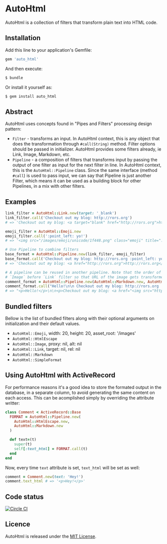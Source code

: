 # AutoHtml

AutoHtml is a collection of filters that transform plain text into HTML code.

## Installation

Add this line to your application's Gemfile:

```ruby
gem 'auto_html'
```

And then execute:

```sh
$ bundle
```

Or install it yourself as:

```sh
$ gem install auto_html
```

## Abstract

AutoHtml uses concepts found in "Pipes and Filters" processing design pattern:

* `Filter` - transforms an input. In AutoHtml context, this is any object that does the transformation through `#call(String)` method. Filter options should be passed in initializer. AutoHtml provides some filters already, ie Link, Image, Markdown, etc.
* `Pipeline` - a composition of filters that transforms input by passing the output of one filter as input for the next filter in line. In AutoHtml context, this is the `AutoHtml::Pipeline` class. Since the same interface (method `#call`) is used to pass input, we can say that Pipeline is just another Filter, which means it can be used as a building block for other Pipelines, in a mix with other filters.

## Examples

```ruby
link_filter = AutoHtml::Link.new(target: '_blank')
link_filter.call('Checkout out my blog: http://rors.org')
# => 'Checkout out my blog: <a target="blank" href="http://rors.org">http://rors.org</a>'

emoji_filter = AutoHtml::Emoji.new
emoji_filter.call(':point_left: yo!')
# => '<img src="/images/emoji/unicode/1f448.png" class="emoji" title=":point_left:" alt=":point_left:" height="20" witdh="20" align="absmiddle" /> yo!'

# Use Pipeline to combine filters
base_format = AutoHtml::Pipeline.new(link_filter, emoji_filter)
base_format.call('Checkout out my blog: http://rors.org :point_left: yo!')
# => 'Checkout out my blog: <a href="http://rors.org">http://rors.org</a> <img src="/images/emoji/unicode/1f448.png" class="emoji" title=":point_left:" alt=":point_left:" height="20" witdh="20" align="absmiddle" /> yo!'

# A pipeline can be reused in another pipeline. Note that the order of filters is important - ie you want
# `Image` before `Link` filter so that URL of the image gets transformed to `img` tag and not `a` tag.
comment_format = AutoHtml::Pipeline.new(AutoHtml::Markdown.new, AutoHtml::Image.new, base_format)
comment_format.call("Hello!\n\n Checkout out my blog: http://rors.org :point_left: yo! \n\n http://gifs.joelglovier.com/boom/booyah.gif")
# => "<p>Hello!</p>\n\n<p>Checkout out my blog: <a href="<img src="http://rors.org" target="_blank">http://rors.org</a> <img src="/images/emoji/unicode/1f448.png" />" class="emoji" title=":point_left:" alt=":point_left:" height="20" witdh="20" align="absmiddle" /> yo! </p>\n\n<p><a href="<img src="http://gifs.joelglovier.com/boom/booyah.gif" />" target="_blank"><img src="http://gifs.joelglovier.com/boom/booyah.gif" /></a></p>\n"
```

## Bundled filters

Bellow is the list of bundled filters along with their optional arguments on initialization and their default values.

* `AutoHtml::Emoji`, width: 20, height: 20, asset_root: '/images'
* `AutoHtml::HtmlEscape`
* `AutoHtml::Image`, proxy: nil, alt: nil
* `AutoHtml::Link`, target: nil, rel: nil
* `AutoHtml::Markdown`
* `AutoHtml::SimpleFormat`

## Using AutoHtml with ActiveRecord

For performance reasons it's a good idea to store the formated output in the database, in a separate column, to avoid generating the same content on each access.
This can be acomplished simply by overriding the attribute writter:

```ruby
class Comment < ActiveRecord::Base
  FORMAT = AutoHtml::Pipeline.new(
    AutoHtml::HtmlEscape.new,
    AutoHtml::Markdown.new
  )

  def text=(t)
    super(t)
    self[:text_html] = FORMAT.call(t)
  end
end
```

Now, every time `text` attribute is set, `text_html` will be set as well:

```Ruby
comment = Comment.new(text: 'Hey!')
comment.text_html # => '<p>Hey!</p>'
```

## Code status

[![Circle CI](https://circleci.com/gh/dejan/auto_html.svg?style=svg&circle-token=57823c8b62302106564f97b58b64643b9760ed99)](https://circleci.com/gh/dejan/auto_html)

## Licence

AutoHtml is released under the [MIT License](https://raw.githubusercontent.com/dejan/auto_html/master/MIT-LICENSE).
